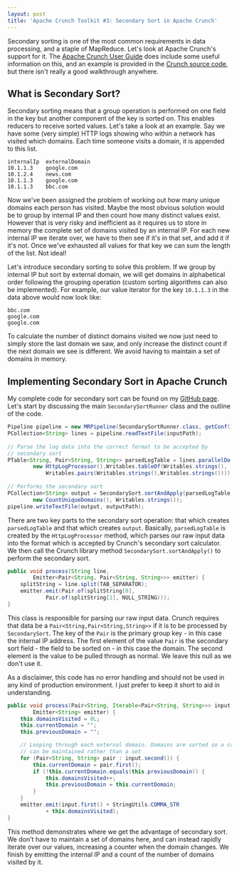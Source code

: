 ```yaml
---
layout: post
title: 'Apache Crunch Toolkit #3: Secondary Sort in Apache Crunch'
---
```


Secondary sorting is one of the most common requirements in data processing, and a staple of MapReduce. Let's look at Apache Crunch's support for it. The [Apache Crunch User Guide] does include some useful information on this, and an example is provided in the [Crunch source code], but there isn't really a good walkthrough anywhere.

## What is Secondary Sort?

Secondary sorting means that a group operation is performed on one field in the key but another component of the key is sorted on. This enables reducers to receive sorted values. Let's take a look at an example. Say we have some (very simple) HTTP logs showing who within a network has visited which domains. Each time someone visits a domain, it is appended to this list.

```
internalIp  externalDomain
10.1.1.3    google.com
10.1.2.4    news.com 
10.1.1.3    google.com
10.1.1.3    bbc.com
```

Now we've been assigned the problem of working out how many unique domains each person has visited. Maybe the most obvious solution would be to group by internal IP and then count how many distinct values exist. However that is very risky and inefficient as it requires us to store in memory the complete set of domains visited by an internal IP. For each new internal IP we iterate over, we have to then see if it's in that set, and add it if it's not. Once we've exhausted all values for that key we can sum the length of the list. Not ideal!

Let's introduce secondary sorting to solve this problem. If we group by internal IP but sort by external domain, we will get domains in alphabetical order following the grouping operation (custom sorting algorithms can also be implemented). For example, our value iterator for the key `10.1.1.3` in the data above would now look like:

```
bbc.com
google.com
google.com
```

To calculate the number of distinct domains visited we now just need to simply store the last domain we saw, and only increase the distinct count if the next domain we see is different. We avoid having to maintain a set of domains in memory.

## Implementing Secondary Sort in Apache Crunch

My complete code for secondary sort can be found on my [GitHub page]. Let's start by discussing the main `SecondarySortRunner` class and the outline of the code.

```java SecondarySortRunner.java
Pipeline pipeline = new MRPipeline(SecondarySortRunner.class, getConf());
PCollection<String> lines = pipeline.readTextFile(inputPath);
		
// Parse the log data into the correct format to be accepted by
// secondary sort
PTable<String, Pair<String, String>> parsedLogTable = lines.parallelDo(
		new HttpLogProcessor(),Writables.tableOf(Writables.strings(),
			Writables.pairs(Writables.strings(),Writables.strings())));
	
// Performs the secondary sort
PCollection<String> output = SecondarySort.sortAndApply(parsedLogTable,
		new CountUniqueDomains(), Writables.strings());
pipeline.writeTextFile(output, outputPath);
```
There are two key parts to the secondary sort operation: that which creates `parsedLogTable` and that which creates `output`. Basically, `parsedLogTable` is created by the `HttpLogProcessor` method, which parses our raw input data into the format which is accepted by Crunch's secondary sort calculator. We then call the Crunch library method `SecondarySort.sortAndApply()` to perform the secondary sort.

```java HttpLogProcessor.java
public void process(String line,
		Emitter<Pair<String, Pair<String, String>>> emitter) {
	splitString = line.split(TAB_SEPARATOR);
	emitter.emit(Pair.of(splitString[0],
			Pair.of(splitString[1], NULL_STRING)));
}
```

This class is responsible for parsing our raw input data. Crunch requires that data be a `Pair<String,Pair<String,String>>` if it is to be processed by `SecondarySort`. The key of the `Pair` is the primary group key - in this case the internal IP address. The first element of the value `Pair` is the secondary sort field - the field to be sorted on - in this case the domain. The second element is the value to be pulled through as normal. We leave this null as we don't use it.



As a disclaimer, this code has no error handling and should not be used in any kind of production environment. I just prefer to keep it short to aid in understanding.

```java CountUniqueDomains.java
public void process(Pair<String, Iterable<Pair<String, String>>> input,
		Emitter<String> emitter) {
	this.domainsVisited = 0L;
	this.currentDomain = "";
	this.previousDomain = "";

	// Looping through each external domain. Domains are sorted so a count
	// can be maintained rather than a set
	for (Pair<String, String> pair : input.second()) {
		this.currentDomain = pair.first();
		if (!this.currentDomain.equals(this.previousDomain)) {
			this.domainsVisited++;
			this.previousDomain = this.currentDomain;
		}
	}
	emitter.emit(input.first() + StringUtils.COMMA_STR
			+ this.domainsVisited);
}
```

This method demonstrates where we get the advantage of secondary sort. We don't have to maintain a set of domains here, and can instead rapidly iterate over our values, increasing a counter when the domain changes. We finish by emitting the internal IP and a count of the number of domains visited by it.


[Apache Crunch User Guide]:http://crunch.apache.org/user-guide.html#sorting
[Crunch source code]:http://grepcode.com/file/repo1.maven.org/maven2/org.apache.crunch/crunch-examples/0.4.0-incubating/org/apache/crunch/examples/SecondarySortExample.java
[GitHub page]:https://github.com/benwatson528/secondary-sort
